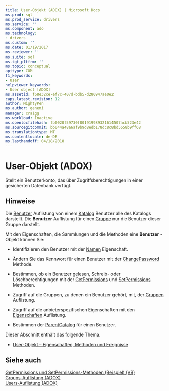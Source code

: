 ```yaml
---
title: User-Objekt (ADOX) | Microsoft Docs
ms.prod: sql
ms.prod_service: drivers
ms.service: ''
ms.component: ado
ms.technology:
- drivers
ms.custom: ''
ms.date: 01/19/2017
ms.reviewer: ''
ms.suite: sql
ms.tgt_pltfrm: ''
ms.topic: conceptual
apitype: COM
f1_keywords:
- User
helpviewer_keywords:
- User object [ADOX]
ms.assetid: f68e32ce-ef7c-407d-bdb5-d280947ae0e2
caps.latest.revision: 12
author: MightyPen
ms.author: genemi
manager: craigg
ms.workload: Inactive
ms.openlocfilehash: fb0020f59730f801919989321614507acb523e42
ms.sourcegitcommit: bb044a48a6af9b9d8edb178dc8c8bd5658b9ff68
ms.translationtype: MT
ms.contentlocale: de-DE
ms.lasthandoff: 04/18/2018
---
```

# <a name="user-object-adox"></a>User-Objekt (ADOX)
Stellt ein Benutzerkonto, das über Zugriffsberechtigungen in einer gesicherten Datenbank verfügt.  
  
## <a name="remarks"></a>Hinweise  
 Die [Benutzer](../../../ado/reference/adox-api/users-collection-adox.md) Auflistung von einem [Katalog](../../../ado/reference/adox-api/catalog-object-adox.md) Benutzer alle des Katalogs darstellt. Die **Benutzer** Auflistung für einen [Gruppe](../../../ado/reference/adox-api/group-object-adox.md) nur die Benutzer dieser Gruppe darstellt.  
  
 Mit den Eigenschaften, die Sammlungen und die Methoden eine **Benutzer** -Objekt können Sie:  
  
-   Identifizieren den Benutzer mit der [Namen](../../../ado/reference/adox-api/name-property-adox.md) Eigenschaft.  
  
-   Ändern Sie das Kennwort für einen Benutzer mit der [ChangePassword](../../../ado/reference/adox-api/changepassword-method-adox.md) Methode.  
  
-   Bestimmen, ob ein Benutzer gelesen, Schreib- oder Löschberechtigungen mit der [GetPermissions](../../../ado/reference/adox-api/getpermissions-method-adox.md) und [SetPermissions](../../../ado/reference/adox-api/setpermissions-method-adox.md) Methoden.  
  
-   Zugriff auf die Gruppen, zu denen ein Benutzer gehört, mit, der [Gruppen](../../../ado/reference/adox-api/groups-collection-adox.md) Auflistung.  
  
-   Zugriff auf die anbieterspezifischen Eigenschaften mit den [Eigenschaften](../../../ado/reference/ado-api/properties-collection-ado.md) Auflistung.  
  
-   Bestimmen der [ParentCatalog](../../../ado/reference/adox-api/parentcatalog-property-adox.md) für einen Benutzer.  
  
 Dieser Abschnitt enthält das folgende Thema.  
  
-   [User-Objekt – Eigenschaften, Methoden und Ereignisse](../../../ado/reference/adox-api/user-object-properties-methods-and-events.md)  
  
## <a name="see-also"></a>Siehe auch  
 [GetPermissions und SetPermissions-Methoden (Beispiel) (VB)](../../../ado/reference/adox-api/getpermissions-and-setpermissions-methods-example-vb.md)   
 [Groups-Auflistung (ADOX)](../../../ado/reference/adox-api/groups-collection-adox.md)   
 [Users-Auflistung (ADOX)](../../../ado/reference/adox-api/users-collection-adox.md)
